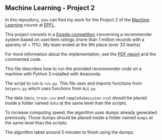 ## Machine Learning - Project 2

In this repository, you can find my work for the Project 2 of the [Machine Learning](http://mlo.epfl.ch/page-136795.html) course at [EPFL](http://epfl.ch).

This project consists in a [Kaggle competition](https://inclass.kaggle.com/c/epfml-rec-sys) concerning a recommender system based on user/item ratings (more than 1 million records with a sparsity of ~ 11%). My team ended at the 9th place (over 33 teams).

For more information about the implementation, see the [PDF report](https://github.com/vfaramond/ML-Project2/blob/master/Report.pdf) and the commented code.

This file describes how to run the provided recommender code on a machine with Python 3 installed with Anaconda.

The script to run is `run.py`. This file uses and imports functions from `helpers.py` which uses functions from `ALS.py`

The data (`data_train.csv` and `sampleSubmission.csv`) should be placed inside a folder named `data` at the same level than the scripts.

To increase computing speed, the algorithm uses dumps already generated previously. Those dumps should be placed inside a
folder named `dumps` at the same level than the scripts.

The algorithm takes around 5 minutes to finish using the dumps.
